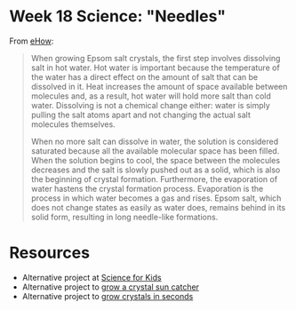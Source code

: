 # Week 18 Science: "Needles"

From [eHow](http://www.ehow.com/how-does_5750721_do-epsom-salt-crystals-form_.html): 
> When growing Epsom salt crystals, the first step involves dissolving salt in hot water. 
> Hot water is important because the temperature of the water has a direct effect on the amount 
> of salt that can be dissolved in it. Heat increases the amount of space available between 
> molecules and, as a result, hot water will hold more salt than cold water. Dissolving is not a 
> chemical change either: water is simply pulling the salt atoms apart and not changing the actual 
> salt molecules themselves.
> 
> When no more salt can dissolve in water, the solution is considered saturated because all the 
> available molecular space has been filled. When the solution begins to cool, the space between 
> the molecules decreases and the salt is slowly pushed out as a solid, which is also the beginning 
> of crystal formation. Furthermore, the evaporation of water hastens the crystal formation process. 
> Evaporation is the process in which water becomes a gas and rises. Epsom salt, which does not change 
> states as easily as water does, remains behind in its solid form, resulting in long needle-like 
> formations.

# Resources

* Alternative project at [Science for Kids](http://babbledabbledo.com/science-for-kids-crystal-garden/)
* Alternative project to [grow a crystal sun catcher](http://babbledabbledo.com/science-kids-crystal-suncatcher-craft/)
* Alternative project to [grow crystals in seconds](http://chemistry.about.com/od/crystalrecipes/ht/quickcrystals.htm)
